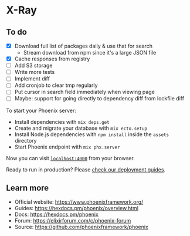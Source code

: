 # X-Ray

## To do
- [x] Download full list of packages daily & use that for search
  - Stream download from npm since it's a large JSON file
- [x] Cache responses from registry
- [ ] Add S3 storage
- [ ] Write more tests
- [ ] Implement diff
- [ ] Add cronjob to clear tmp regularly
- [ ] Put cursor in search field immediately when viewing page
- [ ] Maybe: support for going directly to dependency diff from lockfile diff

To start your Phoenix server:

  * Install dependencies with `mix deps.get`
  * Create and migrate your database with `mix ecto.setup`
  * Install Node.js dependencies with `npm install` inside the `assets` directory
  * Start Phoenix endpoint with `mix phx.server`

Now you can visit [`localhost:4000`](http://localhost:4000) from your browser.

Ready to run in production? Please [check our deployment guides](https://hexdocs.pm/phoenix/deployment.html).

## Learn more

  * Official website: https://www.phoenixframework.org/
  * Guides: https://hexdocs.pm/phoenix/overview.html
  * Docs: https://hexdocs.pm/phoenix
  * Forum: https://elixirforum.com/c/phoenix-forum
  * Source: https://github.com/phoenixframework/phoenix
